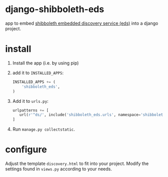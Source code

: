 # django-shibboleth-eds
app to embed [shibboleth embedded discovery service (eds)][1] into a django project.

# install

1. Install the app (i.e. by using pip)
2. add it to `INSTALLED_APPS`:

    ```python
    INSTALLED_APPS += (
        'shibboleth_eds',
    )
    ```
    
3. Add it to `urls.py`:

     ```python
    urlpatterns += [
        url(r'^ds/', include('shibboleth_eds.urls', namespace='shibboleth_eds')),
    ]
    ```
    
4. Run `manage.py collectstatic`.

# configure

Adjust the template `discovery.html` to fit into your project. Modify the settings found in `views.py` according to your needs.

[1]: http://shibboleth.net/products/embedded-discovery-service.html "Shibboleth Embedded Discovery Service"
